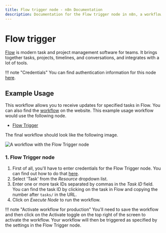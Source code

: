 ```yaml
---
title: Flow trigger node - n8n Documentation
description: Documentation for the Flow trigger node in n8n, a workflow automation platform. Includes details of operations and configuration, and links to examples and credentials information.
---
```


# Flow trigger

[Flow](https://www.getflow.com/) is modern task and project management software for teams. It brings together tasks, projects, timelines, and conversations, and integrates with a lot of tools.

!!! note "Credentials"
    You can find authentication information for this node [here](/integrations/builtin/credentials/flow/).



## Example Usage

This workflow allows you to receive updates for specified tasks in Flow. You can also find the [workflow](https://n8n.io/workflows/508) on the website. This example usage workflow would use the following node.

- [Flow Trigger]()

The final workflow should look like the following image.

![A workflow with the Flow Trigger node](/_images/integrations/builtin/trigger-nodes/flowtrigger/workflow.png)


### 1. Flow Trigger node

1. First of all, you'll have to enter credentials for the Flow Trigger node. You can find out how to do that [here](/integrations/builtin/credentials/flow/).
2. Select 'Task' from the *Resource* dropdown list.
3. Enter one or more task IDs separated by commas in the *Task ID* field. You can find the task ID by clicking on the task in Flow and copying the number after `tasks/` in the URL.
4. Click on *Execute Node* to run the workflow.

!!! note "Activate workflow for production"
    You'll need to save the workflow and then click on the Activate toggle on the top right of the screen to activate the workflow. Your workflow will then be triggered as specified by the settings in the Flow Trigger node.


